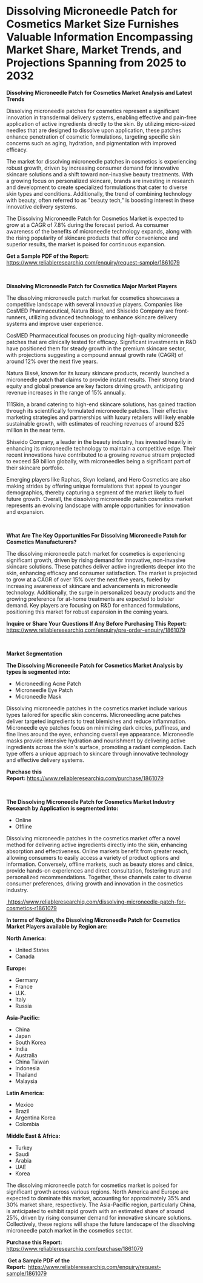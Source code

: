 <p><h1>Dissolving Microneedle Patch for Cosmetics Market Size Furnishes Valuable Information Encompassing Market Share, Market Trends, and Projections Spanning from 2025 to 2032</h1></p><p><strong>Dissolving Microneedle Patch for Cosmetics Market Analysis and Latest Trends</strong></p>
<p><p>Dissolving microneedle patches for cosmetics represent a significant innovation in transdermal delivery systems, enabling effective and pain-free application of active ingredients directly to the skin. By utilizing micro-sized needles that are designed to dissolve upon application, these patches enhance penetration of cosmetic formulations, targeting specific skin concerns such as aging, hydration, and pigmentation with improved efficacy.</p><p>The market for dissolving microneedle patches in cosmetics is experiencing robust growth, driven by increasing consumer demand for innovative skincare solutions and a shift toward non-invasive beauty treatments. With a growing focus on personalized skincare, brands are investing in research and development to create specialized formulations that cater to diverse skin types and conditions. Additionally, the trend of combining technology with beauty, often referred to as "beauty tech," is boosting interest in these innovative delivery systems.</p><p>The Dissolving Microneedle Patch for Cosmetics Market is expected to grow at a CAGR of 7.8% during the forecast period. As consumer awareness of the benefits of microneedle technology expands, along with the rising popularity of skincare products that offer convenience and superior results, the market is poised for continuous expansion.</p></p>
<p><strong>Get a Sample PDF of the Report:&nbsp;</strong> <a href="https://www.reliableresearchiq.com/enquiry/request-sample/1861079?utm_campaign=3195&utm_medium=2&utm_source=Github&utm_content=ia&utm_term=15042025&utm_id=dissolving-microneedle-patch-for-cosmetics">https://www.reliableresearchiq.com/enquiry/request-sample/1861079</a></p>
<p>&nbsp;</p>
<p><strong>Dissolving Microneedle Patch for Cosmetics Major Market Players</strong></p>
<p><p>The dissolving microneedle patch market for cosmetics showcases a competitive landscape with several innovative players. Companies like CosMED Pharmaceutical, Natura Bissé, and Shiseido Company are front-runners, utilizing advanced technology to enhance skincare delivery systems and improve user experience. </p><p>CosMED Pharmaceutical focuses on producing high-quality microneedle patches that are clinically tested for efficacy. Significant investments in R&D have positioned them for steady growth in the premium skincare sector, with projections suggesting a compound annual growth rate (CAGR) of around 12% over the next five years.</p><p>Natura Bissé, known for its luxury skincare products, recently launched a microneedle patch that claims to provide instant results. Their strong brand equity and global presence are key factors driving growth, anticipating revenue increases in the range of 15% annually.</p><p>111Skin, a brand catering to high-end skincare solutions, has gained traction through its scientifically formulated microneedle patches. Their effective marketing strategies and partnerships with luxury retailers will likely enable sustainable growth, with estimates of reaching revenues of around $25 million in the near term.</p><p>Shiseido Company, a leader in the beauty industry, has invested heavily in enhancing its microneedle technology to maintain a competitive edge. Their recent innovations have contributed to a growing revenue stream projected to exceed $9 billion globally, with microneedles being a significant part of their skincare portfolio.</p><p>Emerging players like Raphas, Skyn Iceland, and Hero Cosmetics are also making strides by offering unique formulations that appeal to younger demographics, thereby capturing a segment of the market likely to fuel future growth. Overall, the dissolving microneedle patch cosmetics market represents an evolving landscape with ample opportunities for innovation and expansion.</p></p>
<p>&nbsp;</p>
<p><strong>What Are The Key Opportunities For Dissolving Microneedle Patch for Cosmetics Manufacturers?</strong></p>
<p><p>The dissolving microneedle patch market for cosmetics is experiencing significant growth, driven by rising demand for innovative, non-invasive skincare solutions. These patches deliver active ingredients deeper into the skin, enhancing efficacy and consumer satisfaction. The market is projected to grow at a CAGR of over 15% over the next five years, fueled by increasing awareness of skincare and advancements in microneedle technology. Additionally, the surge in personalized beauty products and the growing preference for at-home treatments are expected to bolster demand. Key players are focusing on R&D for enhanced formulations, positioning this market for robust expansion in the coming years.</p></p>
<p><strong>Inquire or Share Your Questions If Any Before Purchasing This Report:</strong> <a href="https://www.reliableresearchiq.com/enquiry/pre-order-enquiry/1861079?utm_campaign=3195&utm_medium=2&utm_source=Github&utm_content=ia&utm_term=15042025&utm_id=dissolving-microneedle-patch-for-cosmetics">https://www.reliableresearchiq.com/enquiry/pre-order-enquiry/1861079</a></p>
<p>&nbsp;</p>
<p><strong>Market Segmentation</strong></p>
<p><strong>The Dissolving Microneedle Patch for Cosmetics Market Analysis by types is segmented into:</strong></p>
<p><ul><li>Microneedling Acne Patch</li><li>Microneedle Eye Patch</li><li>Microneedle Mask</li></ul></p>
<p><p>Dissolving microneedle patches in the cosmetics market include various types tailored for specific skin concerns. Microneedling acne patches deliver targeted ingredients to treat blemishes and reduce inflammation. Microneedle eye patches focus on minimizing dark circles, puffiness, and fine lines around the eyes, enhancing overall eye appearance. Microneedle masks provide intensive hydration and nourishment by delivering active ingredients across the skin's surface, promoting a radiant complexion. Each type offers a unique approach to skincare through innovative technology and effective delivery systems.</p></p>
<p><strong>Purchase this Report:&nbsp;</strong><a href="https://www.reliableresearchiq.com/purchase/1861079?utm_campaign=3195&utm_medium=2&utm_source=Github&utm_content=ia&utm_term=15042025&utm_id=dissolving-microneedle-patch-for-cosmetics">https://www.reliableresearchiq.com/purchase/1861079</a></p>
<p>&nbsp;</p>
<p><strong>The Dissolving Microneedle Patch for Cosmetics Market Industry Research by Application is segmented into:</strong></p>
<p><ul><li>Online</li><li>Offline</li></ul></p>
<p><p>Dissolving microneedle patches in the cosmetics market offer a novel method for delivering active ingredients directly into the skin, enhancing absorption and effectiveness. Online markets benefit from greater reach, allowing consumers to easily access a variety of product options and information. Conversely, offline markets, such as beauty stores and clinics, provide hands-on experiences and direct consultation, fostering trust and personalized recommendations. Together, these channels cater to diverse consumer preferences, driving growth and innovation in the cosmetics industry.</p></p>
<p><a href="https://www.reliableresearchiq.com/dissolving-microneedle-patch-for-cosmetics-r1861079?utm_campaign=3195&utm_medium=2&utm_source=Github&utm_content=ia&utm_term=15042025&utm_id=dissolving-microneedle-patch-for-cosmetics">&nbsp;https://www.reliableresearchiq.com/dissolving-microneedle-patch-for-cosmetics-r1861079</a></p>
<p><strong>In terms of Region, the Dissolving Microneedle Patch for Cosmetics Market Players available by Region are:</strong></p>
<p>
    <p> <strong> North America: </strong>
        <ul>
            <li>United States</li>
            <li>Canada</li>
        </ul>
        </p> 
    <p> <strong> Europe: </strong>
        <ul>
            <li>Germany</li>
            <li>France</li>
            <li>U.K.</li>
            <li>Italy</li>
            <li>Russia</li>
        </ul>
        </p> 
    <p> <strong> Asia-Pacific: </strong>
        <ul>
            <li>China</li>
            <li>Japan</li>
            <li>South Korea</li>
            <li>India</li>
            <li>Australia</li>
            <li>China Taiwan</li>
            <li>Indonesia</li>
            <li>Thailand</li>
            <li>Malaysia</li>
        </ul>
        </p> 
    <p> <strong> Latin America: </strong>
        <ul>
            <li>Mexico</li>
            <li>Brazil</li>
            <li>Argentina Korea</li>
            <li>Colombia</li>
        </ul>
        </p> 
    <p> <strong> Middle East & Africa: </strong>
        <ul>
            <li>Turkey</li>
            <li>Saudi</li>
            <li>Arabia</li>
            <li>UAE</li>
            <li>Korea</li>
        </ul>
    </p>
    </p>
<p><p>The dissolving microneedle patch for cosmetics market is poised for significant growth across various regions. North America and Europe are expected to dominate this market, accounting for approximately 35% and 30% market share, respectively. The Asia-Pacific region, particularly China, is anticipated to exhibit rapid growth with an estimated share of around 25%, driven by rising consumer demand for innovative skincare solutions. Collectively, these regions will shape the future landscape of the dissolving microneedle patch market in the cosmetics sector.</p></p>
<p><strong>Purchase this Report: </strong><a href="https://www.reliableresearchiq.com/purchase/1861079?utm_campaign=3195&utm_medium=2&utm_source=Github&utm_content=ia&utm_term=15042025&utm_id=dissolving-microneedle-patch-for-cosmetics">https://www.reliableresearchiq.com/purchase/1861079</a></p>
<p>&nbsp;<strong>Get a Sample PDF of the Report:&nbsp;&nbsp;</strong><a href="https://www.reliableresearchiq.com/enquiry/request-sample/1861079?utm_campaign=3195&utm_medium=2&utm_source=Github&utm_content=ia&utm_term=15042025&utm_id=dissolving-microneedle-patch-for-cosmetics">https://www.reliableresearchiq.com/enquiry/request-sample/1861079</a></p>
<p><strong></strong></p>
<p><p></p><p></p><p></p></p>